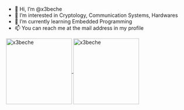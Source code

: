 - 👋 Hi, I’m @x3beche
- 👀 I’m interested in Cryptology, Communication Systems, Hardwares
- 🌱 I’m currently learning Embedded Programming
- 📫 You can reach me at the mail address in my profile

<p>
<a href="https://github.com/x3beche">
<img height="180em" align="center" src="https://github-readme-stats.vercel.app/api/top-langs?username=x3beche&show_icons=true&locale=en&layout=compact&langs_count=8&theme=dark" alt="x3beche"/>
<img height="180em" align="center" src="https://github-readme-stats.vercel.app/api?username=x3beche&show_icons=true&locale=en&theme=dark&include_all_commits=true&count_private=true" alt="x3beche"/>
</p>

<!--- https://github.com/anuraghazra/github-readme-stats -->
